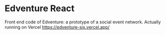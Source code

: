 # Edventure React

Front end code of Edventure: a prototype of a social event network. Actually running on Vercel https://edventure-six.vercel.app/
